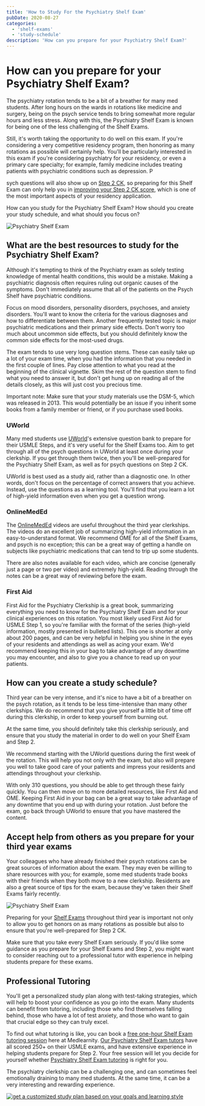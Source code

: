 ```yaml
---
title: 'How to Study For the Psychiatry Shelf Exam'
pubDate: 2020-08-27
categories:
  - 'shelf-exams'
  - 'study-schedule'
description: 'How can you prepare for your Psychiatry Shelf Exam?'
---
```


# How can you prepare for your Psychiatry Shelf Exam?

The psychiatry rotation tends to be a bit of a breather for many med students. After long hours on the wards in rotations like medicine and surgery, being on the psych service tends to bring somewhat more regular hours and less stress. Along with this, the Psychiatry Shelf Exam is known for being one of the less challenging of the Shelf Exams.

Still, it's worth taking the opportunity to do well on this exam. If you're considering a very competitive residency program, then honoring as many rotations as possible will certainly help. You'll be particularly interested in this exam if you're considering psychiatry for your residency, or even a primary care specialty; for example, family medicine includes treating patients with psychiatric conditions such as depression. P

sych questions will also show up on [Step 2 CK](https://www.medlearnity.com/step-2ck-usmle/), so preparing for this Shelf Exam can only help you in [improving your Step 2 CK score](https://www.medlearnity.com/how-to-score-280-on-usmle-step-2-ck/), which is one of the most important aspects of your residency application.

How can you study for the Psychiatry Shelf Exam? How should you create your study schedule, and what should you focus on?

![Psychiatry Shelf Exam](https://i2xfwztd2ksbegse.public.blob.vercel-storage.com/wp/2020/08/shutterstock_1153332985.jpg)

## What are the best resources to study for the Psychiatry Shelf Exam?

Although it's tempting to think of the Psychiatry exam as solely testing knowledge of mental health conditions, this would be a mistake. Making a psychiatric diagnosis often requires ruling out organic causes of the symptoms. Don't immediately assume that all of the patients on the Psych Shelf have psychiatric conditions.

Focus on mood disorders, personality disorders, psychoses, and anxiety disorders. You'll want to know the criteria for the various diagnoses and how to differentiate between them. Another frequently tested topic is major psychiatric medications and their primary side effects. Don't worry too much about uncommon side effects, but you should definitely know the common side effects for the most-used drugs.

The exam tends to use very long question stems. These can easily take up a lot of your exam time, when you had the information that you needed in the first couple of lines. Pay close attention to what you read at the beginning of the clinical vignette. Skim the rest of the question stem to find what you need to answer it, but don't get hung up on reading all of the details closely, as this will just cost you precious time.

Important note: Make sure that your study materials use the DSM-5, which was released in 2013. This would potentially be an issue if you inherit some books from a family member or friend, or if you purchase used books.

### UWorld

Many med students use [UWorld](https://medical.uworld.com/usmle/usmle-step-2-ck/)'s extensive question bank to prepare for their USMLE Steps, and it's very useful for the Shelf Exams too. Aim to get through all of the psych questions in UWorld at least once during your clerkship. If you get through them twice, then you'll be well-prepared for the Psychiatry Shelf Exam, as well as for psych questions on Step 2 CK.

UWorld is best used as a study aid, rather than a diagnostic one. In other words, don't focus on the percentage of correct answers that you achieve. Instead, use the questions as a learning tool. You'll find that you learn a lot of high-yield information even when you get a question wrong.

### OnlineMedEd

The [OnlineMedEd](https://onlinemeded.org/spa/psychiatry) videos are useful throughout the third year clerkships. The videos do an excellent job of summarizing high-yield information in an easy-to-understand format. We recommend OME for all of the Shelf Exams, and psych is no exception; this can be a great way of getting a handle on subjects like psychiatric medications that can tend to trip up some students.

There are also notes available for each video, which are concise (generally just a page or two per video) and extremely high-yield. Reading through the notes can be a great way of reviewing before the exam.

### First Aid

First Aid for the Psychiatry Clerkship is a great book, summarizing everything you need to know for the Psychiatry Shelf Exam and for your clinical experiences on this rotation. You most likely used First Aid for USMLE Step 1, so you're familiar with the format of the series (high-yield information, mostly presented in bulleted lists). This one is shorter at only about 200 pages, and can be very helpful in helping you shine in the eyes of your residents and attendings as well as acing your exam. We'd recommend keeping this in your bag to take advantage of any downtime you may encounter, and also to give you a chance to read up on your patients.

## How can you create a study schedule?

Third year can be very intense, and it's nice to have a bit of a breather on the psych rotation, as it tends to be less time-intensive than many other clerkships. We do recommend that you give yourself a little bit of time off during this clerkship, in order to keep yourself from burning out.

At the same time, you should definitely take this clerkship seriously, and ensure that you study the material in order to do well on your Shelf Exam and Step 2.

We recommend starting with the UWorld questions during the first week of the rotation. This will help you not only with the exam, but also will prepare you well to take good care of your patients and impress your residents and attendings throughout your clerkship.

With only 310 questions, you should be able to get through these fairly quickly. You can then move on to more detailed resources, like First Aid and OME. Keeping First Aid in your bag can be a great way to take advantage of any downtime that you end up with during your rotation. Just before the exam, go back through UWorld to ensure that you have mastered the content.

## Accept help from others as you prepare for your third year exams

Your colleagues who have already finished their psych rotations can be great sources of information about the exam. They may even be willing to share resources with you; for example, some med students trade books with their friends when they both move to a new clerkship. Residents are also a great source of tips for the exam, because they've taken their Shelf Exams fairly recently.

![Psychiatry Shelf Exam](https://i2xfwztd2ksbegse.public.blob.vercel-storage.com/wp/2020/08/shutterstock_621983594.jpg)

Preparing for your [Shelf Exams](https://www.medlearnity.com/nbme-shelf-exams/) throughout third year is important not only to allow you to get honors on as many rotations as possible but also to ensure that you're well-prepared for Step 2 CK.

Make sure that you take every Shelf Exam seriously. If you'd like some guidance as you prepare for your Shelf Exams and Step 2, you might want to consider reaching out to a professional tutor with experience in helping students prepare for these exams.

## Professional Tutoring

You'll get a personalized study plan along with test-taking strategies, which will help to boost your confidence as you go into the exam. Many students can benefit from tutoring, including those who find themselves falling behind, those who have a lot of test anxiety, and those who want to gain that crucial edge so they can truly excel.

To find out what tutoring is like, you can book a [free one-hour Shelf Exam tutoring session](https://www.medlearnity.com/start-here/) here at Medlearnity. [Our Psychiatry Shelf Exam tutors](https://www.medlearnity.com/our-tutors/) have all scored 250+ on their USMLE exams, and have extensive experience in helping students prepare for Step 2. Your free session will let you decide for yourself whether [Psychiatry Shelf Exam tutoring](https://www.medlearnity.com/tutoring/) is right for you.

The psychiatry clerkship can be a challenging one, and can sometimes feel emotionally draining to many med students. At the same time, it can be a very interesting and rewarding experience.

[![get a customized study plan based on your goals and learning style](https://i2xfwztd2ksbegse.public.blob.vercel-storage.com/wp/2022/06/02-get-customized.png)](https://www.medlearnity.com/start-here/)
